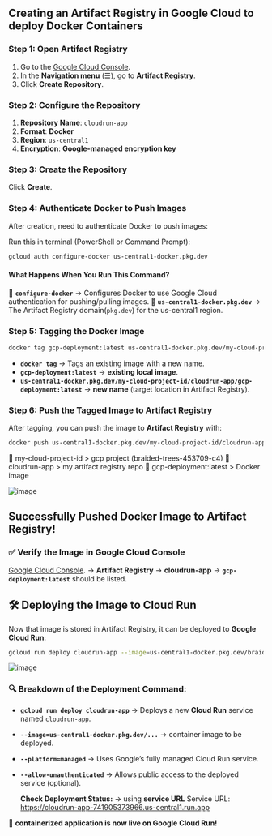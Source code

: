 ## Creating an Artifact Registry in Google Cloud to deploy Docker Containers

### Step 1: Open Artifact Registry
1. Go to the [Google Cloud Console](https://console.cloud.google.com/).
2. In the **Navigation menu** (☰), go to **Artifact Registry**.
3. Click **Create Repository**.

### Step 2: Configure the Repository
1. **Repository Name**: `cloudrun-app`
2. **Format**: **Docker**
3. **Region**: `us-central1`
4. **Encryption**: **Google-managed encryption key**

### Step 3: Create the Repository
Click **Create**.

### Step 4: Authenticate Docker to Push Images
After creation, need to authenticate Docker to push images:

Run this in terminal (PowerShell or Command Prompt):

```sh
gcloud auth configure-docker us-central1-docker.pkg.dev
```

#### What Happens When You Run This Command?
 🔹 **`configure-docker`** → Configures Docker to use Google Cloud authentication for pushing/pulling images.
 🔹 **`us-central1-docker.pkg.dev`** → The Artifact Registry domain(`pkg.dev`) for the us-central1 region.

### Step 5: Tagging the Docker Image

```sh
docker tag gcp-deployment:latest us-central1-docker.pkg.dev/my-cloud-project-id/cloudrun-app/gcp-deployment:latest
```

- **`docker tag`** → Tags an existing image with a new name.
- **`gcp-deployment:latest`** → **existing local image**.
- **`us-central1-docker.pkg.dev/my-cloud-project-id/cloudrun-app/gcp-deployment:latest`** → **new name** (target location in Artifact Registry).

### Step 6: Push the Tagged Image to Artifact Registry
After tagging, you can push the image to **Artifact Registry** with:

```sh
docker push us-central1-docker.pkg.dev/my-cloud-project-id/cloudrun-app/gcp-deployment:latest
```

🔹 my-cloud-project-id > gcp project (braided-trees-453709-c4)
🔹 cloudrun-app > my artifact registry repo
🔹 gcp-deployment:latest > Docker image

![image](https://github.com/user-attachments/assets/7528b28a-dd86-4337-82d0-4628ad6042b8)

## Successfully Pushed Docker Image to Artifact Registry!

### ✅ Verify the Image in Google Cloud Console
 [Google Cloud Console](https://console.cloud.google.com/). → **Artifact Registry** → **cloudrun-app** → **`gcp-deployment:latest`** should be listed.
 
## 🛠️ Deploying the Image to Cloud Run
Now that image is stored in Artifact Registry, it can be deployed to **Google Cloud Run**:

```sh
gcloud run deploy cloudrun-app --image=us-central1-docker.pkg.dev/braided-trees-453709-c4/cloudrun-app/gcp-deployment:latest --region=us-central1 --platform=managed --allow-unauthenticated
```

![image](https://github.com/user-attachments/assets/c2f9b799-75f6-42eb-a5c6-b123cf650f7e)


### 🔍 Breakdown of the Deployment Command:
- **`gcloud run deploy cloudrun-app`** → Deploys a new **Cloud Run** service named `cloudrun-app`.
- **`--image=us-central1-docker.pkg.dev/...`** → container image to be deployed.
- **`--platform=managed`** → Uses Google’s fully managed Cloud Run service.
- **`--allow-unauthenticated`** → Allows public access to the deployed service (optional).

  **Check Deployment Status:** → using **service URL**
  Service URL: https://cloudrun-app-741905373966.us-central1.run.app

🎯 **containerized application is now live on Google Cloud Run!**


